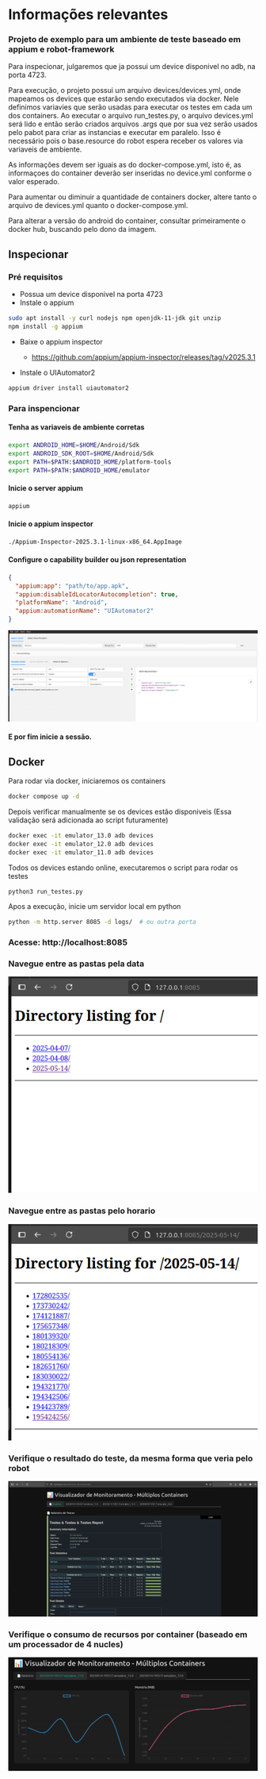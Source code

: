 # Informações relevantes
### Projeto de exemplo para um ambiente de teste baseado em appium e robot-framework

Para inspecionar, julgaremos que ja possui um device disponivel no adb, na porta 4723.

Para execução, o projeto possui um arquivo devices/devices.yml, onde mapeamos os devices que estarão sendo executados via docker. Nele definimos variavies que serão usadas para executar os testes em cada um dos containers.
Ao executar  o arquivo run_testes.py, o arquivo devices.yml será lido e então serão criados arquivos .args que por sua vez serão usados pelo pabot para criar as instancias e executar em paralelo. Isso é necessário pois o base.resource do robot espera receber os valores via variaveis de ambiente.

As informações devem ser iguais as do docker-compose.yml, isto é, as informaçoes do container deverão ser inseridas no device.yml conforme o valor esperado.

Para aumentar ou diminuir a quantidade de containers docker, altere tanto o arquivo de devices.yml quanto o docker-compose.yml.

Para alterar a versão do android do container, consultar primeiramente o docker hub, buscando pelo dono da imagem.


## Inspecionar
### Pré requisitos
- Possua um device disponivel na porta 4723
- Instale o appium
```bash
sudo apt install -y curl nodejs npm openjdk-11-jdk git unzip
npm install -g appium
```
- Baixe o appium inspector
    - https://github.com/appium/appium-inspector/releases/tag/v2025.3.1

- Instale o UIAutomator2

```bash
appium driver install uiautomator2
```
### Para inspencionar
#### Tenha as variaveis de ambiente corretas
```bash
export ANDROID_HOME=$HOME/Android/Sdk
export ANDROID_SDK_ROOT=$HOME/Android/Sdk
export PATH=$PATH:$ANDROID_HOME/platform-tools
export PATH=$PATH:$ANDROID_HOME/emulator
```
#### Inicie o server appium
```bash
appium
```

#### Inicie o appium inspector
```bash
./Appium-Inspector-2025.3.1-linux-x86_64.AppImage 
```

#### Configure o capability builder ou json representation

```json
{
  "appium:app": "path/to/app.apk",
  "appium:disableIdLocatorAutocompletion": true,
  "platformName": "Android",
  "appium:automationName": "UIAutomator2"
}
```
![](img-readme/image.png)

#### E por fim inicie a sessão.

## Docker
Para rodar via docker, iniciaremos os containers
```bash
docker compose up -d
```

Depois verificar manualmente se os devices estão disponiveis (Essa validação será adicionada ao script futuramente)
```bash
docker exec -it emulator_13.0 adb devices
docker exec -it emulator_12.0 adb devices
docker exec -it emulator_11.0 adb devices
```

Todos os devices estando online, executaremos o script para rodar os testes
```bash
python3 run_testes.py
```
Apos a execução, inicie um servidor local em python
```bash
python -m http.server 8085 -d logs/  # ou outra porta
```
### Acesse: http://localhost:8085

### Navegue entre as pastas pela data

![](img-readme/image-1.png)

### Navegue entre as pastas pelo horario

![](img-readme/image-2.png)

### Verifique o resultado do teste, da mesma forma que veria pelo robot

![](img-readme/image-3.png)

### Verifique o consumo de recursos por container (baseado em um processador de 4 nucles)

![](img-readme/image-4.png)

